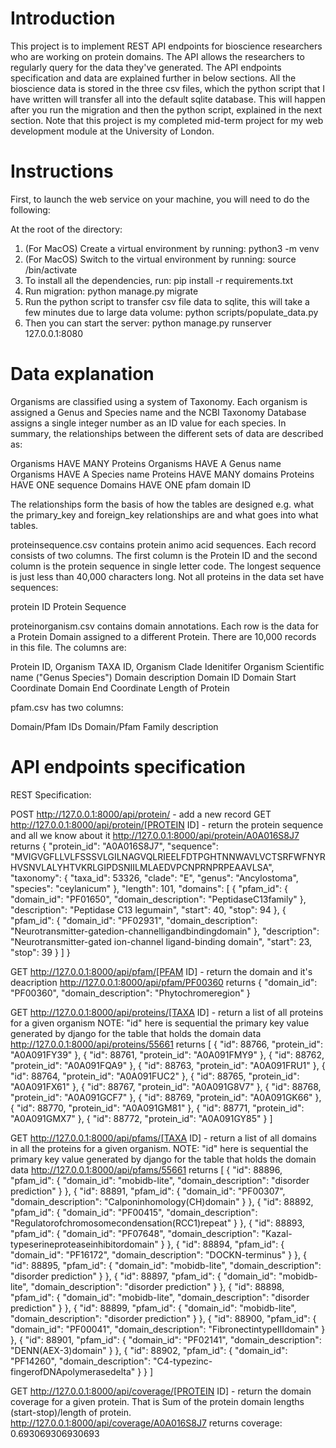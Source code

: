 # Introduction

This project is to implement REST API endpoints for bioscience researchers who are working on protein domains. The API allows the researchers to regularly query for the data they've generated. The API endpoints specification and data are explained further in below sections. All the bioscience data is stored in the three csv files, which the python script that I have written will transfer all into the default sqlite database. This will happen after you run the migration and then the python script, explained in the next section. Note that this project is my completed mid-term project for my web development module at the University of London. 

# Instructions

First, to launch the web service on your machine, you will need to do the following: 

At the root of the directory:
1) (For MacOS) Create a virtual environment by running: python3 -m venv <your environment name> 
2) (For MacOS) Switch to the virtual environment by running: source <your environment name>/bin/activate
3) To install all the dependencies, run: pip install -r requirements.txt 
4) Run migration: python manage.py migrate
5) Run the python script to transfer csv file data to sqlite, this will take a few minutes due to large data volume: python scripts/populate_data.py 
6) Then you can start the server: python manage.py runserver 127.0.0.1:8080 

# Data explanation

Organisms are classified using a system of Taxonomy. Each organism is assigned a Genus and Species name and the NCBI Taxonomy Database assigns a single integer number as an ID value for each species. In summary, the relationships between the different sets of data are described as: 

Organisms HAVE MANY Proteins
Organisms HAVE A Genus name
Organisms HAVE A Species name
Proteins HAVE MANY domains
Proteins HAVE ONE sequence
Domains HAVE ONE pfam domain ID

The relationships form the basis of how the tables are designed e.g. what the primary_key and foreign_key relationships are and what goes into what tables. 

proteinsequence.csv contains protein animo acid sequences. Each record consists of two columns. The first column is the Protein ID and the second column is the protein sequence in single letter code. The longest sequence is just less than 40,000 characters long. Not all proteins in the data set have sequences:

protein ID
Protein Sequence

proteinorganism.csv contains domain annotations. Each row is the data for a Protein Domain assigned to a different Protein. There are 10,000 records in this file. The columns are:

Protein ID,
Organism TAXA ID,
Organism Clade Idenitifer
Organism Scientific name ("Genus Species")
Domain description
Domain ID
Domain Start Coordinate
Domain End Coordinate
Length of Protein


pfam.csv has two columns:

Domain/Pfam IDs
Domain/Pfam Family description


# API endpoints specification

REST Specification:

POST http://127.0.0.1:8000/api/protein/ - add a new record
GET  http://127.0.0.1:8000/api/protein/[PROTEIN ID] - return the protein sequence and all we know about it
http://127.0.0.1:8000/api/protein/A0A016S8J7 returns
{
    "protein_id": "A0A016S8J7",
    "sequence": "MVIGVGFLLVLFSSSVLGILNAGVQLRIEELFDTPGHTNNWAVLVCTSRFWFNYRHVSNVLALYHTVKRLGIPDSNIILMLAEDVPCNPRNPRPEAAVLSA",
    "taxonomy": {
        "taxa_id": 53326,
        "clade": "E",
        "genus": "Ancylostoma",
        "species": "ceylanicum"
    },
    "length": 101,
    "domains": [
        {
            "pfam_id": {
                "domain_id": "PF01650",
                "domain_description": "PeptidaseC13family"
            },
            "description": "Peptidase C13 legumain",
            "start": 40,
            "stop": 94
        },
        {
            "pfam_id": {
                "domain_id": "PF02931",
                "domain_description": "Neurotransmitter-gatedion-channelligandbindingdomain"
            },
            "description": "Neurotransmitter-gated ion-channel ligand-binding domain",
            "start": 23,
            "stop": 39
        }
    ]
}

GET  http://127.0.0.1:8000/api/pfam/[PFAM ID] - return the domain and it's deacription
http://127.0.0.1:8000/api/pfam/PF00360 returns
{
    "domain_id": "PF00360",
    "domain_description": "Phytochromeregion"
}

GET  http://127.0.0.1:8000/api/proteins/[TAXA ID] - return a list of all proteins for a given organism
NOTE: "id" here is sequential the primary key value generated by django for the table that holds the domain data
http://127.0.0.1:8000/api/proteins/55661 returns
[
    {
        "id": 88766,
        "protein_id": "A0A091FY39"
    },
    {
        "id": 88761,
        "protein_id": "A0A091FMY9"
    },
    {
        "id": 88762,
        "protein_id": "A0A091FQA9"
    },
    {
        "id": 88763,
        "protein_id": "A0A091FRU1"
    },
    {
        "id": 88764,
        "protein_id": "A0A091FUC2"
    },
    {
        "id": 88765,
        "protein_id": "A0A091FX61"
    },
    {
        "id": 88767,
        "protein_id": "A0A091G8V7"
    },
    {
        "id": 88768,
        "protein_id": "A0A091GCF7"
    },
    {
        "id": 88769,
        "protein_id": "A0A091GK66"
    },
    {
        "id": 88770,
        "protein_id": "A0A091GM81"
    },
    {
        "id": 88771,
        "protein_id": "A0A091GMX7"
    },
    {
        "id": 88772,
        "protein_id": "A0A091GY85"
    }
]

GET  http://127.0.0.1:8000/api/pfams/[TAXA ID] - return a list of all domains in all the proteins for a given organism.
NOTE: "id" here is sequential the primary key value generated by django for the table that holds the domain data
http://127.0.0.1:8000/api/pfams/55661 returns
[
    {
        "id": 88896,
        "pfam_id": {
            "domain_id": "mobidb-lite",
            "domain_description": "disorder prediction"
        }
    },
    {
        "id": 88891,
        "pfam_id": {
            "domain_id": "PF00307",
            "domain_description": "Calponinhomology(CH)domain"
        }
    },
    {
        "id": 88892,
        "pfam_id": {
            "domain_id": "PF00415",
            "domain_description": "Regulatorofchromosomecondensation(RCC1)repeat"
        }
    },
    {
        "id": 88893,
        "pfam_id": {
            "domain_id": "PF07648",
            "domain_description": "Kazal-typeserineproteaseinhibitordomain"
        }
    },
    {
        "id": 88894,
        "pfam_id": {
            "domain_id": "PF16172",
            "domain_description": "DOCKN-terminus"
        }
    },
    {
        "id": 88895,
        "pfam_id": {
            "domain_id": "mobidb-lite",
            "domain_description": "disorder prediction"
        }
    },
    {
        "id": 88897,
        "pfam_id": {
            "domain_id": "mobidb-lite",
            "domain_description": "disorder prediction"
        }
    },
    {
        "id": 88898,
        "pfam_id": {
            "domain_id": "mobidb-lite",
            "domain_description": "disorder prediction"
        }
    },
    {
        "id": 88899,
        "pfam_id": {
            "domain_id": "mobidb-lite",
            "domain_description": "disorder prediction"
        }
    },
    {
        "id": 88900,
        "pfam_id": {
            "domain_id": "PF00041",
            "domain_description": "FibronectintypeIIIdomain"
        }
    },
    {
        "id": 88901,
        "pfam_id": {
            "domain_id": "PF02141",
            "domain_description": "DENN(AEX-3)domain"
        }
    },
    {
        "id": 88902,
        "pfam_id": {
            "domain_id": "PF14260",
            "domain_description": "C4-typezinc-fingerofDNApolymerasedelta"
        }
    }
]

GET  http://127.0.0.1:8000/api/coverage/[PROTEIN ID] - return the domain coverage for a given protein. That is Sum of the protein domain lengths (start-stop)/length of protein.
http://127.0.0.1:8000/api/coverage/A0A016S8J7 returns
coverage:	0.693069306930693